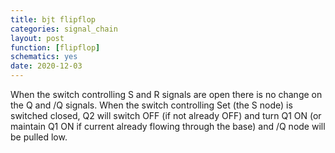 ```yaml
---
title: bjt flipflop
categories: signal_chain
layout: post
function: [flipflop]
schematics: yes
date: 2020-12-03
---
```


When the switch controlling S and R signals are open there is no change on the Q and /Q signals.
When the switch controlling Set (the S node) is switched closed, Q2 will switch OFF (if not already OFF) and turn Q1 ON (or maintain Q1 ON if current already flowing through the base) and /Q node will be pulled low. 